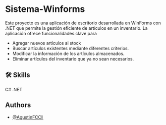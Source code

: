 # Sistema-Winforms




<p>Este proyecto es una aplicación de escritorio desarrollada en WinForms con .NET que permite la gestión eficiente de artículos en un inventario. La aplicación ofrece funcionalidades clave para</p>
<ul>
  <li>Agregar nuevos artículos al stock</li>
  <li>Buscar artículos existentes mediante diferentes criterios.</li>
  <li>Modificar la información de los artículos almacenados.</li>
  <li>Eliminar artículos del inventario que ya no sean necesarios.</li>
</ul>

## 🛠 Skills
C# .NET

## Authors

- [@AgustinFCCll](https://github.com/AgustinFCCll)

